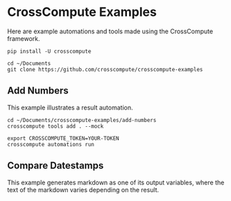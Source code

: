 # CrossCompute Examples

Here are example automations and tools made using the CrossCompute framework.

```
pip install -U crosscompute

cd ~/Documents
git clone https://github.com/crosscompute/crosscompute-examples
```

## Add Numbers

This example illustrates a result automation.

```
cd ~/Documents/crosscompute-examples/add-numbers
crosscompute tools add . --mock

export CROSSCOMPUTE_TOKEN=YOUR-TOKEN
crosscompute automations run
```

## Compare Datestamps

This example generates markdown as one of its output variables, where the text of the markdown varies depending on the result.
